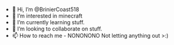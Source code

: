 - 👋 Hi, I’m @BrinierCoast518
- 👀 I’m interested in minecraft
- 🌱 I’m currently learning stuff.
- 💞️ I’m looking to collaborate on stuff.
- 📫 How to reach me - NONONONO Not letting anything out >:)

<!---
BrinierCoast518/BrinierCoast518 is a ✨ special ✨ repository because its `README.md` (this file) appears on your GitHub profile.
You can click the Preview link to take a look at your changes.
--->
